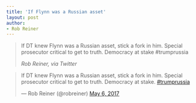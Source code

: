 ```yaml
---
title: 'If Flynn was a Russian asset'
layout: post
author:
- Rob Reiner
---
```


> If DT knew Flynn was a Russian asset, stick a fork in him. Special prosecutor critical to get to truth. Democracy at stake #trumprussia
>
> <cite>Rob Reiner, via Twitter</cite>

<blockquote class="twitter-tweet"><p lang="en" dir="ltr">If DT knew Flynn was a Russian asset, stick a fork in him. Special prosecutor critical to get to truth. Democracy at stake. <a href="https://twitter.com/hashtag/trumprussia?src=hash&amp;ref_src=twsrc%5Etfw">#trumprussia</a></p>&mdash; Rob Reiner (@robreiner) <a href="https://twitter.com/robreiner/status/860870265982468096?ref_src=twsrc%5Etfw">May 6, 2017</a></blockquote> <script async src="https://platform.twitter.com/widgets.js" charset="utf-8"></script>
